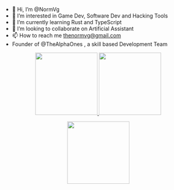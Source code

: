 - 👋 Hi, I’m @NormVg
- 👀 I’m interested in Game Dev, Software Dev and Hacking Tools
- 🌱 I’m currently learning Rust and TypeScript  
- 💞️ I’m looking to collaborate on Artificial Assistant 
- 📫 How to reach me thenormvg@gmail.com
- Founder of @TheAlphaOnes , a skill based Development Team 

<p align="center">
  <a href="https://github.com/antoinekllee">
    <img height="165em" src="https://github-readme-stats.vercel.app/api?username=NormVg&show_icons=true&theme=dracula&include_all_commits" />
  </a>
  <a href="https://github.com/antoinekllee">
    <img height="165em" src="https://github-readme-stats.vercel.app/api/top-langs/?username=NormVg&theme=dracula" /> 
  </a>
</p>
<p align="center">
    <a href="https://github.com/antoinekllee">
    <img height="165em" src="https://streak-stats.demolab.com?user=NormVg&theme=dracula&card_width=550" />
  </a>
</p>

<!---
![Anurag's GitHub stats](https://github-readme-stats.vercel.app/api?username=NormVg&show_icons=true&theme=dracula)
[![Top Langs](https://github-readme-stats.vercel.app/api/top-langs/?username=NormVg&theme=dracula)](https://github.com/anuraghazra/github-readme-stats)
 [![GitHub Streak](https://streak-stats.demolab.com?user=NormVg&theme=dracula&hide_border=true)](https://git.io/streak-stats)
NormVg/NormVg is a ✨ special ✨ repository because its `README.md` (this file) appears on your GitHub profile.
You can click the Preview link to take a look at your changes.
--->
